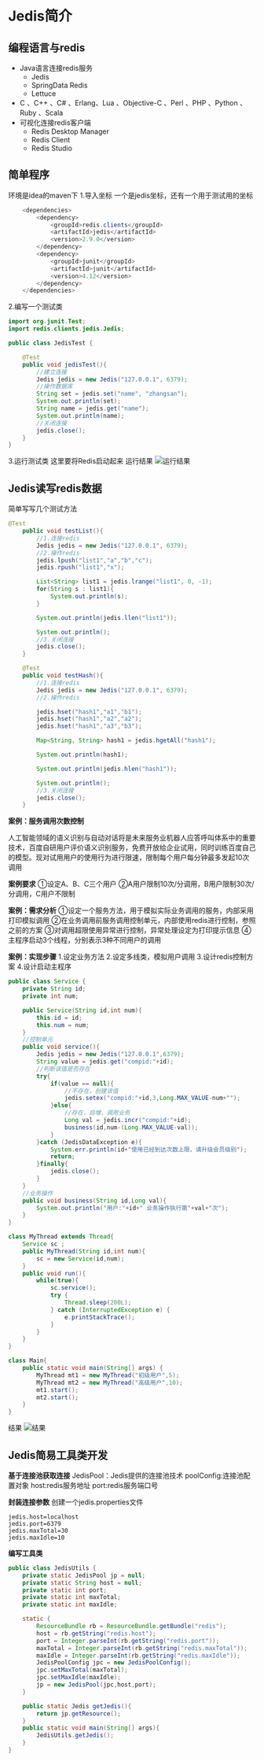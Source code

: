 # Jedis简介
## 编程语言与redis

 - Java语言连接redis服务
   - Jedis
   - SpringData Redis
   - Lettuce
 - C 、C++ 、C# 、Erlang、Lua 、Objective-C 、Perl 、PHP 、Python 、Ruby 、Scala
 - 可视化连接redis客户端
   - Redis Desktop Manager
   - Redis Client
   - Redis Studio
## 简单程序
环境是idea的maven下
1.导入坐标
一个是jedis坐标，还有一个用于测试用的坐标
```java
	<dependencies>
        <dependency>
            <groupId>redis.clients</groupId>
            <artifactId>jedis</artifactId>
            <version>2.9.0</version>
        </dependency>
        <dependency>
            <groupId>junit</groupId>
            <artifactId>junit</artifactId>
            <version>4.12</version>
        </dependency>
    </dependencies>
```
2.编写一个测试类

```java
import org.junit.Test;
import redis.clients.jedis.Jedis;

public class JedisTest {

    @Test
    public void jedisTest(){
        //建立连接
        Jedis jedis = new Jedis("127.0.0.1", 6379);
        //操作数据库
        String set = jedis.set("name", "zhangsan");
        System.out.println(set);
        String name = jedis.get("name");
        System.out.println(name);
        //关闭连接
        jedis.close();
    }
}

```
3.运行测试类
这里要将Redis启动起来
运行结果
![运行结果](https://img-blog.csdnimg.cn/202007131618175.png)
## Jedis读写redis数据
简单写写几个测试方法

```java
@Test
    public void testList(){
        //1.连接redis
        Jedis jedis = new Jedis("127.0.0.1", 6379);
        //2.操作redis
        jedis.lpush("list1","a","b","c");
        jedis.rpush("list1","x");

        List<String> list1 = jedis.lrange("list1", 0, -1);
        for(String s : list1){
            System.out.println(s);
        }

        System.out.println(jedis.llen("list1"));

        System.out.println();
        //3.关闭连接
        jedis.close();
    }

    @Test
    public void testHash(){
        //1.连接redis
        Jedis jedis = new Jedis("127.0.0.1", 6379);
        //2.操作redis

        jedis.hset("hash1","a1","b1");
        jedis.hset("hash1","a2","a2");
        jedis.hset("hash1","a3","b3");

        Map<String, String> hash1 = jedis.hgetAll("hash1");

        System.out.println(hash1);

        System.out.println(jedis.hlen("hash1"));

        System.out.println();
        //3.关闭连接
        jedis.close();
    }
```

**案例：服务调用次数控制**

人工智能领域的语义识别与自动对话将是未来服务业机器人应答呼叫体系中的重要技术，百度自研用户评价语义识别服务，免费开放给企业试用，同时训练百度自己的模型。现对试用用户的使用行为进行限速，限制每个用户每分钟最多发起10次调用

**案例要求**
①设定A、B、C三个用户
②A用户限制10次/分调用，B用户限制30次/分调用，C用户不限制

**案例：需求分析**
①设定一个服务方法，用于模拟实际业务调用的服务，内部采用打印模拟调用
②在业务调用前服务调用控制单元，内部使用redis进行控制，参照之前的方案
③对调用超限使用异常进行控制，异常处理设定为打印提示信息
④主程序启动3个线程，分别表示3种不同用户的调用

**案例：实现步骤**
1.设定业务方法
2.设定多线类，模拟用户调用
3.设计redis控制方案
4.设计启动主程序

```java
public class Service {
    private String id;
    private int num;

    public Service(String id,int num){
        this.id = id;
        this.num = num;
    }
    //控制单元
    public void service(){
        Jedis jedis = new Jedis("127.0.0.1",6379);
        String value = jedis.get("compid:"+id);
        //判断该值是否存在
        try{
            if(value == null){
                //不存在，创建该值
                jedis.setex("compid:"+id,3,Long.MAX_VALUE-num+"");
            }else{
                //存在，自增，调用业务
                Long val = jedis.incr("compid:"+id);
                business(id,num-(Long.MAX_VALUE-val));
            }
        }catch (JedisDataException e){
            System.err.println(id+"使用已经到达次数上限，请升级会员级别");
            return;
        }finally{
            jedis.close();
        }
    }
    //业务操作
    public void business(String id,Long val){
        System.out.println("用户:"+id+" 业务操作执行第"+val+"次");
    }
}

class MyThread extends Thread{
    Service sc ;
    public MyThread(String id,int num){
        sc = new Service(id,num);
    }
    public void run(){
        while(true){
            sc.service();
            try {
                Thread.sleep(200L);
            } catch (InterruptedException e) {
                e.printStackTrace();
            }
        }
    }
}

class Main{
    public static void main(String[] args) {
        MyThread mt1 = new MyThread("初级用户",5);
        MyThread mt2 = new MyThread("高级用户",10);
        mt1.start();
        mt2.start();
    }
}
```
结果
![结果](https://img-blog.csdnimg.cn/20200713165722368.png?x-oss-process=image/watermark,type_ZmFuZ3poZW5naGVpdGk,shadow_10,text_aHR0cHM6Ly9ibG9nLmNzZG4ubmV0L3dlaXhpbl80NjMxNzI2OA==,size_16,color_FFFFFF,t_70)
## Jedis简易工具类开发
**基于连接池获取连接**
JedisPool：Jedis提供的连接池技术 
poolConfig:连接池配置对象 
host:redis服务地址 
port:redis服务端口号

**封装连接参数**
创建一个jedis.properties文件

```
jedis.host=localhost 
jedis.port=6379 
jedis.maxTotal=30 
jedis.maxIdle=10
```
**编写工具类**

```java
public class JedisUtils {
    private static JedisPool jp = null;
    private static String host = null;
    private static int port;
    private static int maxTotal;
    private static int maxIdle;

    static {
        ResourceBundle rb = ResourceBundle.getBundle("redis");
        host = rb.getString("redis.host");
        port = Integer.parseInt(rb.getString("redis.port"));
        maxTotal = Integer.parseInt(rb.getString("redis.maxTotal"));
        maxIdle = Integer.parseInt(rb.getString("redis.maxIdle"));
        JedisPoolConfig jpc = new JedisPoolConfig();
        jpc.setMaxTotal(maxTotal);
        jpc.setMaxIdle(maxIdle);
        jp = new JedisPool(jpc,host,port);
    }

    public static Jedis getJedis(){
        return jp.getResource();
    }
    public static void main(String[] args){
        JedisUtils.getJedis();
    }
}
```